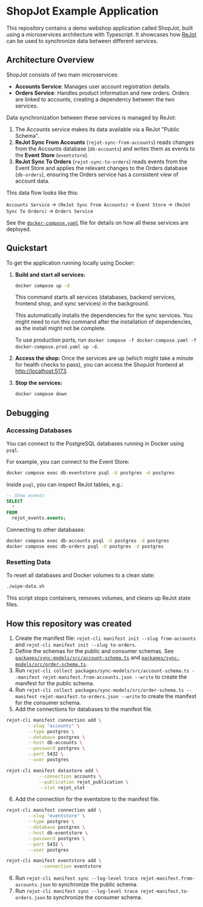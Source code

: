 # ShopJot Example Application

This repository contains a demo webshop application called ShopJot, built using a microservices architecture with Typescript. It showcases how [ReJot](https://github.com/rejot-dev/rejot) can be used to synchronize data between different services.

## Architecture Overview

ShopJot consists of two main microservices:

- **Accounts Service**: Manages user account registration details.
- **Orders Service**: Handles product information and new orders. Orders are linked to accounts, creating a dependency between the two services.

Data synchronization between these services is managed by ReJot:

1.  The Accounts service makes its data available via a ReJot "Public Schema".
2.  **ReJot Sync From Accounts** (`rejot-sync-from-accounts`) reads changes from the Accounts database (`db-accounts`) and writes them as events to the **Event Store** (`eventstore`).
3.  **ReJot Sync To Orders** (`rejot-sync-to-orders`) reads events from the Event Store and applies the relevant changes to the Orders database (`db-orders`), ensuring the Orders service has a consistent view of account data.

This data flow looks like this:

`Accounts Service` → `(ReJot Sync From Accounts)` → `Event Store` → `(ReJot Sync To Orders)` → `Orders Service`

See the [`docker-compose.yaml`](./docker-compose.yaml) file for details on how all these services are deployed.

## Quickstart

To get the application running locally using Docker:

1. **Build and start all services:**

   ```bash
   docker compose up -d
   ```

   This command starts all services (databases, backend services, frontend shop, and sync services) in the background.

   This automatically installs the dependencies for the sync services. You might need to run this command after the installation of dependencies, as the install might not be complete.

   To use production ports, run `docker compose -f docker-compose.yaml -f docker-compose.prod.yaml up -d`.

2. **Access the shop:**
   Once the services are up (which might take a minute for health checks to pass), you can access the ShopJot frontend at [http://localhost:5173](http://localhost:5173).

3. **Stop the services:**

   ```bash
   docker compose down
   ```

## Debugging

### Accessing Databases

You can connect to the PostgreSQL databases running in Docker using `psql`.

For example, you can connect to the Event Store:

```bash
docker compose exec db-eventstore psql -U postgres -d postgres
```

Inside `psql`, you can inspect ReJot tables, e.g.:

```sql
-- Show events
SELECT
  *
FROM
  rejot_events.events;
```

Connecting to other databases:

```bash
docker compose exec db-accounts psql -U postgres -d postgres
docker compose exec db-orders psql -U postgres -d postgres
```

### Resetting Data

To reset all databases and Docker volumes to a clean slate:

```bash
./wipe-data.sh
```

This script stops containers, removes volumes, and cleans up ReJot state files.

## How this repository was created

1. Create the manifest file: `rejot-cli manifest init --slug from-accounts` and `rejot-cli manifest init --slug to-orders`.
2. Define the schemas for the public and consumer schemas.
   See [`packages/sync-models/src/account-schema.ts`](./packages/sync-models/src/account-schema.ts) and [`packages/sync-models/src/order-schema.ts`](./packages/sync-models/src/order-schema.ts).
3. Run `rejot-cli collect packages/sync-models/src/account-schema.ts --manifest rejot-manifest.from-accounts.json --write` to create the manifest for the public schema.
4. Run `rejot-cli collect packages/sync-models/src/order-schema.ts --manifest rejot-manifest.to-orders.json --write` to create the manifest for the consumer schema.
5. Add the connections for databases to the manifest file.

```bash
rejot-cli manifest connection add \
        --slug "accounts" \
        --type postgres \
        --database postgres \
        --host db-accounts \
        --password postgres \
        --port 5432 \
        --user postgres

rejot-cli manifest datastore add \
            --connection accounts \
            --publication rejot_publication \
            --slot rejot_slot
```

6. Add the connection for the eventstore to the manifest file.

```bash
rejot-cli manifest connection add \
        --slug "eventstore" \
        --type postgres \
        --database postgres \
        --host db-eventstore \
        --password postgres \
        --port 5432 \
        --user postgres

rejot-cli manifest eventstore add \
            --connection eventstore
```

6. Run `rejot-cli manifest sync --log-level trace rejot-manifest.from-accounts.json` to synchronize the public schema.
7. Run `rejot-cli manifest sync --log-level trace rejot-manifest.to-orders.json` to synchronize the consumer schema.

